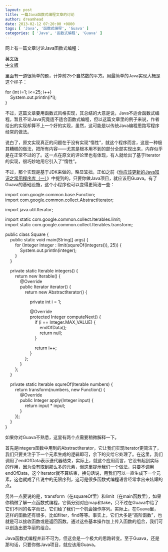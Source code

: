 ```yaml
---
layout: post
title: 一篇Java函数式编程文章的讨论
author: dreamhead
date: 2013-02-12 07:20:00 +0800
tags: [ 'Java', '函数式编程', 'Guava' ]
categories: [ 'Java', '函数式编程', 'Guava' ]
---
```


网上有一篇文章讨论Java函数式编程：

[英文版](http://cafe.elharo.com/programming/java-programming/why-functional-programming-in-java-is-dangerous/)  
[中文版](http://www.csdn.net/article/2013-01-22/2813848-functional-programming-java)

里面有一道很简单的题，计算前25个自然数的平方。用最简单的Java实现大概是这个样子：

for (int i=1; i\<=25; i++)  
&nbsp; &nbsp; System.out.println(i\*i);  
}

不过，这篇文章要用函数式风格实现，其总结的大意是说，Java不适合函数式编程。暂且不论Java究竟适不适合函数式编程，但以这篇文章里的例子来说，作者给出的实现却算不上一个好的实现，虽然，这可能是以传统Java编程思路写程序经常的做法。

说白了，原文实现真正的问题在于没有实现“惰性”，就这个程序而言，这是一种极其糟糕的做法，把所有内容——尤其是根本用不到的部分全部实现出来，内存似乎是在正常不过的了。这一点在原文的评论里也有体现，有人就给出了基于Iterator的实现，很巧妙地用它引入了“惰性”。

不过，那个实现是基于JDK来做的，略显笨拙。正如之前《[你应该更新的Java知识之常用程序库（一）](http://dreamhead.blogbus.com/logs/226738702.html)》中提到的，只要你做Java项目，就应该用Guava。有了Guava的基础设施，这个小程序也可以变得更简洁一些：

import com.google.common.base.Function;  
import com.google.common.collect.AbstractIterator;

import java.util.Iterator;

import static com.google.common.collect.Iterables.limit;  
import static com.google.common.collect.Iterables.transform;

public class Square {  
&nbsp; &nbsp; public static void main(String[] args) {  
&nbsp; &nbsp; &nbsp; &nbsp; for (Integer integer : limit(squreOf(integers()), 25)) {  
&nbsp; &nbsp; &nbsp; &nbsp; &nbsp; &nbsp; System.out.println(integer);  
&nbsp; &nbsp; &nbsp; &nbsp; }  
&nbsp; &nbsp; }

&nbsp; &nbsp; private static Iterable integers() {  
&nbsp; &nbsp; &nbsp; &nbsp; return new Iterable() {  
&nbsp; &nbsp; &nbsp; &nbsp; &nbsp; &nbsp; @Override  
&nbsp; &nbsp; &nbsp; &nbsp; &nbsp; &nbsp; public Iterator iterator() {  
&nbsp; &nbsp; &nbsp; &nbsp; &nbsp; &nbsp; &nbsp; &nbsp; return new AbstractIterator() {

&nbsp; &nbsp; &nbsp; &nbsp; &nbsp; &nbsp; &nbsp; &nbsp; &nbsp; &nbsp; private int i = 1;

&nbsp; &nbsp; &nbsp; &nbsp; &nbsp; &nbsp; &nbsp; &nbsp; &nbsp; &nbsp; @Override  
&nbsp; &nbsp; &nbsp; &nbsp; &nbsp; &nbsp; &nbsp; &nbsp; &nbsp; &nbsp; protected Integer computeNext() {  
&nbsp; &nbsp; &nbsp; &nbsp; &nbsp; &nbsp; &nbsp; &nbsp; &nbsp; &nbsp; &nbsp; &nbsp; if (i == Integer.MAX\_VALUE) {  
&nbsp; &nbsp; &nbsp; &nbsp; &nbsp; &nbsp; &nbsp; &nbsp; &nbsp; &nbsp; &nbsp; &nbsp; &nbsp; &nbsp; endOfData();  
&nbsp; &nbsp; &nbsp; &nbsp; &nbsp; &nbsp; &nbsp; &nbsp; &nbsp; &nbsp; &nbsp; &nbsp; &nbsp; &nbsp; return null;  
&nbsp; &nbsp; &nbsp; &nbsp; &nbsp; &nbsp; &nbsp; &nbsp; &nbsp; &nbsp; &nbsp; &nbsp; }

&nbsp; &nbsp; &nbsp; &nbsp; &nbsp; &nbsp; &nbsp; &nbsp; &nbsp; &nbsp; &nbsp; &nbsp; return i++;  
&nbsp; &nbsp; &nbsp; &nbsp; &nbsp; &nbsp; &nbsp; &nbsp; &nbsp; &nbsp; }  
&nbsp; &nbsp; &nbsp; &nbsp; &nbsp; &nbsp; &nbsp; &nbsp; };  
&nbsp; &nbsp; &nbsp; &nbsp; &nbsp; &nbsp; }  
&nbsp; &nbsp; &nbsp; &nbsp; };  
&nbsp; &nbsp; }

&nbsp; &nbsp; private static Iterable squreOf(Iterable numbers) {  
&nbsp; &nbsp; &nbsp; &nbsp; return transform(numbers, new Function() {  
&nbsp; &nbsp; &nbsp; &nbsp; &nbsp; &nbsp; @Override  
&nbsp; &nbsp; &nbsp; &nbsp; &nbsp; &nbsp; public Integer apply(Integer input) {  
&nbsp; &nbsp; &nbsp; &nbsp; &nbsp; &nbsp; &nbsp; &nbsp; return input \* input;  
&nbsp; &nbsp; &nbsp; &nbsp; &nbsp; &nbsp; }  
&nbsp; &nbsp; &nbsp; &nbsp; });  
&nbsp; &nbsp; }  
}

如果你对Guava不熟悉，这里有两个点需要稍微解释一下。

首先是integers函数中用到的AbstractIterator，它让我们实现Iterator更简洁了，我们只要关注于下一个元素生成的逻辑即可，余下的交给它处理了。在这里，我们调用了endOfData表示迭代器结束，实际上，就这个应用而言，它没有起到实际的作用，因为没有取到那么多的元素，但这里提示我们一个做法，只要不调用endOfData，这个Iterator就不算结束，换句话说，用我们可以一直生成下一个元素，这也就成了传说中的无限序列，这可是很多函数式编程语言经常拿出来炫耀的点。

另外一点要说的是，transform（在squareOf里）和limit（在main函数里），如果你稍微了解一点函数式编程，它俩分别对应map和take，只不过在Guava中给了它们不同的名字而已，它们给了我们一个机会操作序列。实际上，在Guava里，这样的函数还有很多，比如filter，find等等。事实上，它们大多是“高阶函数”，也就是可以接收函数或是返回函数。通过这些基本操作加上传入函数的组合，我们可以创造出更华丽的组合。

Java函数式编程并非不可为，但这会是一个极大的思路转变。至于Guava，还是那句话，只要你做Java项目，就应该用Guava。


